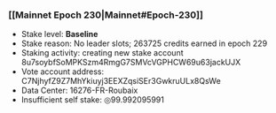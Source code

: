 ### [[Mainnet Epoch 230|Mainnet#Epoch-230]]
* Stake level: **Baseline**
* Stake reason: No leader slots; 263725 credits earned in epoch 229
* Staking activity: creating new stake account 8u7soybfSoMPKSzm4RmgG7SMVcVGPHCW69u63jackUJX
* Vote account address: C7NjhyfZ9Z7MhYkiuyj3EEXZqsiSEr3GwkruULx8QsWe
* Data Center: 16276-FR-Roubaix
* Insufficient self stake: ◎99.992095991